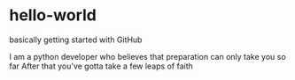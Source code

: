 # hello-world
basically getting started with GitHub

I am a python developer who believes that preparation can only take you so far
After that you've gotta take a few leaps of faith

